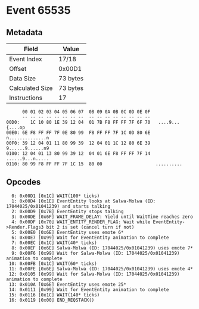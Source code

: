 # Event 65535

## Metadata

| Field           | Value    |
|-----------------|----------|
| Event Index     | 17/18    |
| Offset          | 0x00D1   |
| Data Size       | 73 bytes |
| Calculated Size | 73 bytes |
| Instructions    | 17       |

```
      00 01 02 03 04 05 06 07  08 09 0A 0B 0C 0D 0E 0F
      -- -- -- -- -- -- -- --  -- -- -- -- -- -- -- --
00D0:    1C 10 80 1E 39 12 04  01 7B F8 FF FF 7F 6F 70   ....9...{....op
00E0: 6E F8 FF FF 7F 0E 80 99  F8 FF FF 7F 1C 0D 80 6E  n..............n
00F0: 39 12 04 01 11 80 99 39  12 04 01 1C 12 80 6E 39  9......9......n9
0100: 12 04 01 13 80 99 39 12  04 01 6E F8 FF FF 7F 14  ......9...n.....
0110: 80 99 F8 FF FF 7F 1C 15  80 00                    ..........      
```

## Opcodes

```
  0: 0x00D1 [0x1C] WAIT(100* ticks)
  1: 0x00D4 [0x1E] EventEntity looks at Salwa-Molwa (ID: 17044025/0x01041239) and starts talking
  2: 0x00D9 [0x7B] EventEntity stops talking
  3: 0x00DE [0x6F] WAIT_FRAME_DELAY: Yield until WaitTime reaches zero
  4: 0x00DF [0x70] WAIT_ENTITY_RENDER_FLAG: Wait while EventEntity->Render.Flags3 bit 2 is set (cancel turn if not)
  5: 0x00E0 [0x6E] EventEntity uses emote 6*
  6: 0x00E7 [0x99] Wait for EventEntity animation to complete
  7: 0x00EC [0x1C] WAIT(40* ticks)
  8: 0x00EF [0x6E] Salwa-Molwa (ID: 17044025/0x01041239) uses emote 7*
  9: 0x00F6 [0x99] Wait for Salwa-Molwa (ID: 17044025/0x01041239) animation to complete
 10: 0x00FB [0x1C] WAIT(60* ticks)
 11: 0x00FE [0x6E] Salwa-Molwa (ID: 17044025/0x01041239) uses emote 4*
 12: 0x0105 [0x99] Wait for Salwa-Molwa (ID: 17044025/0x01041239) animation to complete
 13: 0x010A [0x6E] EventEntity uses emote 25*
 14: 0x0111 [0x99] Wait for EventEntity animation to complete
 15: 0x0116 [0x1C] WAIT(140* ticks)
 16: 0x0119 [0x00] END_REQSTACK()
```
